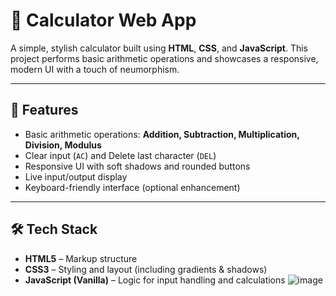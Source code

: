# 🧮 Calculator Web App

A simple, stylish calculator built using **HTML**, **CSS**, and **JavaScript**. This project performs basic arithmetic operations and showcases a responsive, modern UI with a touch of neumorphism.

---

## 🚀 Features

- Basic arithmetic operations: **Addition, Subtraction, Multiplication, Division, Modulus**
- Clear input (`AC`) and Delete last character (`DEL`)
- Responsive UI with soft shadows and rounded buttons
- Live input/output display
- Keyboard-friendly interface (optional enhancement)

---

## 🛠️ Tech Stack

- **HTML5** – Markup structure
- **CSS3** – Styling and layout (including gradients & shadows)
- **JavaScript (Vanilla)** – Logic for input handling and calculations
![image](https://github.com/user-attachments/assets/aaf6d0a0-9a91-4375-a700-ba768c485861)
